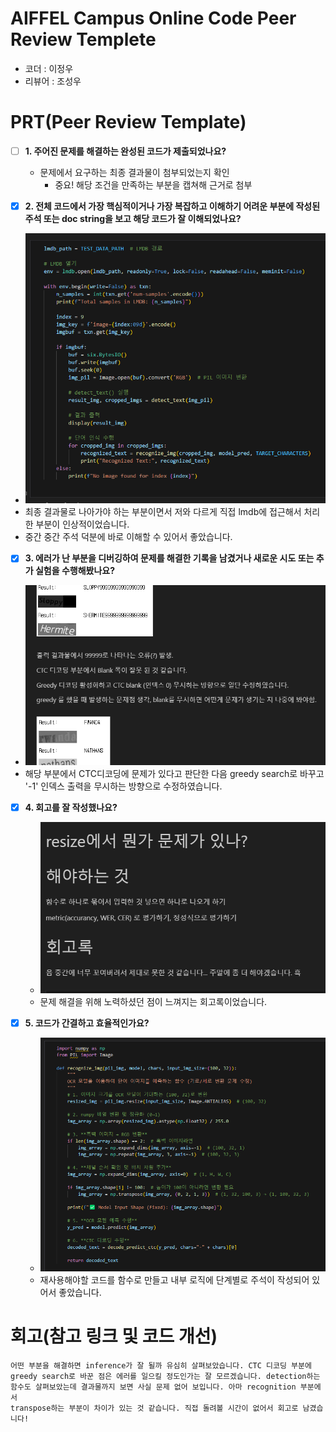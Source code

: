 # AIFFEL Campus Online Code Peer Review Templete
- 코더 : 이정우
- 리뷰어 : 조성우


# PRT(Peer Review Template)
- [ ]  **1. 주어진 문제를 해결하는 완성된 코드가 제출되었나요?**
    - 문제에서 요구하는 최종 결과물이 첨부되었는지 확인
        - 중요! 해당 조건을 만족하는 부분을 캡쳐해 근거로 첨부
    
- [X]  **2. 전체 코드에서 가장 핵심적이거나 가장 복잡하고 이해하기 어려운 부분에 작성된 
주석 또는 doc string을 보고 해당 코드가 잘 이해되었나요?**
- ![alt text](./capture/image.png)
- 최종 결과물로 나아가야 하는 부분이면서 저와 다르게 직접 lmdb에 접근해서 처리한 부분이 인상적이었습니다.
- 중간 중간 주석 덕분에 바로 이해할 수 있어서 좋았습니다.
        
- [X]  **3. 에러가 난 부분을 디버깅하여 문제를 해결한 기록을 남겼거나
새로운 시도 또는 추가 실험을 수행해봤나요?**
- ![alt text](./capture/image-1.png)
- 해당 부분에서 CTC디코딩에 문제가 있다고 판단한 다음 greedy search로 바꾸고 '-1' 인덱스 출력을 무시하는 방향으로 수정하였습니다.
        
- [X]  **4. 회고를 잘 작성했나요?**
    - ![alt text](./capture/image-3.png)
    - 문제 해결을 위해 노력하셨던 점이 느껴지는 회고록이었습니다.
        
- [X]  **5. 코드가 간결하고 효율적인가요?**
    - ![alt text](./capture/image-4.png)
    - 재사용해야할 코드를 함수로 만들고 내부 로직에 단계별로 주석이 작성되어 있어서 좋았습니다.


# 회고(참고 링크 및 코드 개선)

```
어떤 부분을 해결하면 inference가 잘 될까 유심히 살펴보았습니다. CTC 디코딩 부분에
greedy search로 바꾼 점은 에러를 일으킬 정도인가는 잘 모르겠습니다. detection하는 함수도 살펴보았는데 결과물까지 보면 사실 문제 없어 보입니다. 아마 recognition 부분에서
transpose하는 부분이 차이가 있는 것 같습니다. 직접 돌려볼 시간이 없어서 회고로 남겼습니다!
```
